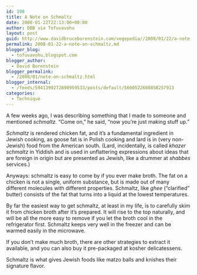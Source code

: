 ```yaml
---
id: 198
title: A Note on Schmaltz
date: 2008-01-22T22:13:00+00:00
author: DBB via Tofuvavohu
layout: post
guid: http://www.davidbruceborenstein.com/vegepedia//2008/01/22/a-note-on-schmaltz/
permalink: 2008-01-22-a-note-on-schmaltz.md
blogger_blog:
  - tofuvavohu.blogspot.com
blogger_author:
  - David Borenstein
blogger_permalink:
  - /2008/01/note-on-schmaltz.html
blogger_internal:
  - /feeds/5941399272890959533/posts/default/5600522660858257913
categories:
  - Technique
---
```

A few weeks ago, I was describing something that I made to someone and mentioned <span style="font-style: italic;">schmaltz. </span>&#8220;Come on,&#8221; he said, &#8220;now you&#8217;re just making stuff up.&#8221;

<span style="font-style: italic;">Schmaltz</span> is rendered chicken fat, and it&#8217;s a fundamental ingredient in Jewish cooking, as goose fat is in Polish cooking and lard is in (very non-Jewish) food from the American south. (Lard, incidentally, is called <span style="font-style: italic;">khazer schmaltz </span>in Yiddish and is used in unflattering expressions about ideas that are foreign in origin but are presented as Jewish, like a drummer at <span style="font-style: italic;">shabbes</span> services.)

Anyways: schmaltz is easy to come by if you ever make broth. The fat on a chicken is not a single, uniform substance, but is made out of many different molecules with different properties. Schmaltz, like <span style="font-style: italic;">ghee</span> (&#8220;clarified&#8221; butter) consists of the fat that turns into a liquid at the lowest temperatures.

By far the easiest way to get schmaltz, at least in my life, is to carefully skim it from chicken broth after it&#8217;s prepared. It will rise to the top naturally, and will be all the more easy to remove if you let the broth cool in the refrigerator first. Schmaltz keeps very well in the freezer and can be warmed easily in the microwave.

If you don&#8217;t make much broth, there are other strategies to extract it available, and you can also buy it pre-packaged at kosher delicatessens.

Schmaltz is what gives Jewish foods like matzo balls and knishes their signature flavor.